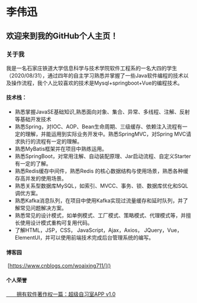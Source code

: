 # 李伟迅

## 欢迎来到我的GitHub个人主页！

### 关于我

我是一名石家庄铁道大学信息科学与技术学院软件工程系的一名大四的学生（2020/08/31），通过四年的自主学习熟悉并掌握了一些Java软件编程的技术以及操作流程，我个人比较喜欢的技术是Mysql+springboot+Vue的编程技术。

#### 技术栈：

- 熟悉掌握JavaSE基础知识,熟悉面向对象、集合、异常、多线程、注解、反射等基础开发技术
- 熟悉Spring，对IOC、AOP、Bean生命周期、三级缓存、依赖注入流程有一定的理解，并能运用到实际业务开发中。熟悉SpringMVC，对Spring MVC请求执行的流程有一定的理解。
- 熟悉MyBatis框架并在项目中熟练运用。
- 熟悉SpringBoot，对常用注解、自动装配原理、Jar启动流程、自定义Starter有一定的了解。
- 熟悉Redis缓存中间件，熟悉Redis 的核心数据结构与使用场景，熟悉各种缓存高并发的使用场景。
- 熟悉关系型数据库MySQL，如索引、MVCC、事务、锁、数据库优化和SQL调优方案。
- 熟悉Kafka消息队列，在项目中使用Kafka实现过流量缓存和延时队列，并了解常见问题解决方案。
- 熟悉常见的设计模式，如单例模式、工厂模式、策略模式、代理模式等，并擅长使用设计模式重构可复用代码。
- 了解HTML，JSP，CSS， JavaScript，Ajax，Axios， JQuery，Vue，ElementUI，并可以使用前端技术完成后台管理系统的编写。

  

#### 博客园

​			[https://www.cnblogs.com/woaixing711/]()

#### 个人荣誉

<a href="https://github.com/kissbite/kissbite.github.io/blob/main/%E7%99%BB%E8%AE%B0%E8%AF%81%E4%B9%A6(2023R11L0792467)%20(2).jfif" target="_blank">
　　拥有软件著作权一篇：超级自习室APP v1.0
</a>



